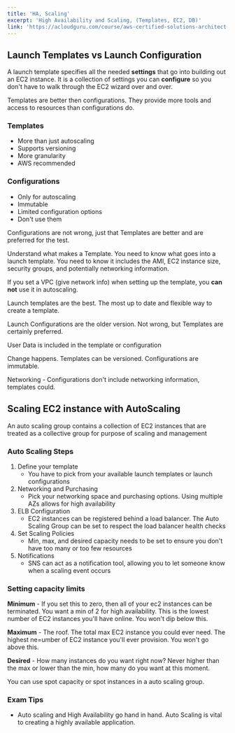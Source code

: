 ```yaml
---
title: 'HA, Scaling'
excerpt: 'High Availability and Scaling, (Templates, EC2, DB)'
link: 'https://acloudguru.com/course/aws-certified-solutions-architect-associate-saa-c02'
---
```


## Launch Templates vs Launch Configuration

A launch template specifies all the needed **settings** that go into building out an EC2 instance. It is a collection of settings you can **configure** so you don't have to walk through the EC2 wizard over and over.

Templates are better then configurations. They provide more tools and access to resources than configurations do.

### Templates

- More than just autoscaling
- Supports versioning
- More granularity
- AWS recommended

### Configurations

- Only for autoscaling
- Immutable
- Limited configuration options
- Don't use them

Configurations are not wrong, just that Templates are better and are preferred for the test.

Understand what makes a Template. You need to know what goes into a launch template. You need to know it includes the AMI, EC2 instance size, security groups, and potentially networking information.

If you set a VPC (give network info) when setting up the template, you **can not** use it in autoscaling.

Launch templates are the best. The most up to date and flexible way to create a template.

Launch Configurations are the older version. Not wrong, but Templates are certainly preferred.

User Data is included in the template or configuration

Change happens. Templates can be versioned. Configurations are immutable.

Networking - Configurations don't include networking information, templates could.

## Scaling EC2 instance with AutoScaling

An auto scaling group contains a collection of EC2 instances that are treated as a collective group for purpose of scaling and management

### Auto Scaling Steps

1. Define your template
   - You have to pick from your available launch templates or launch configurations
2. Networking and Purchasing
   - Pick your networking space and purchasing options. Using multiple AZs allows for high availability
3. ELB Configuration
   - EC2 instances can be registered behind a load balancer. The Auto Scaling Group can be set to respect the load balancer health checks
4. Set Scaling Policies
   - Min, max, and desired capacity needs to be set to ensure you don't have too many or too few resources
5. Notifications
   - SNS can act as a notification tool, allowing you to let someone know when a scaling event occurs

### Setting capacity limits

**Minimum** - If you set this to zero, then all of your ec2 instances can be terminated. You want a min of 2 for high availability. This is the lowest number of EC2 instances you'll have online. You won't dip below this.

**Maximum** - The roof. The total max EC2 instance you could ever need. The highest ne=umber of EC2 instance you'll ever provision. You won't go above this.

**Desired** - How many instances do you want right now? Never higher than the max or lower than the min, how many do you want at this moment.

You can use spot capacity or spot instances in a auto scaling group.

### Exam Tips

- Auto scaling and High Availability go hand in hand. Auto Scaling is vital to creating a highly available application.

